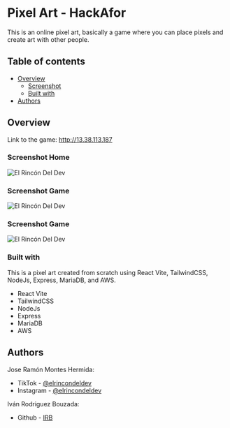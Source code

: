 # Pixel Art - HackAfor

This is an online pixel art, basically a game where you can place pixels and create art with other people.

## Table of contents

- [Overview](#overview)
  - [Screenshot](#screenshot)
  - [Built with](#built-with)
- [Authors](#authors)

## Overview

Link to the game: http://13.38.113.187

### Screenshot Home

<img align="center" src="https://user-images.githubusercontent.com/109598200/223772457-120ecbb0-d51e-4c5f-9a8c-f9fcc5d5aaa7.png" alt="El Rincón Del Dev"/>

### Screenshot Game
<img align="center" src="https://user-images.githubusercontent.com/109598200/223772466-c7ac1fe5-298e-4275-9a8d-b54ccdacfbc1.png" alt="El Rincón Del Dev"/>

### Screenshot Game
<img align="center" src="https://user-images.githubusercontent.com/109598200/223772476-8421489d-fe16-49ca-abef-fe295bb18f15.png" alt="El Rincón Del Dev" />

### Built with

This is a pixel art created from scratch using React Vite, TailwindCSS, NodeJs, Express, MariaDB, and AWS.

- React Vite
- TailwindCSS
- NodeJs
- Express
- MariaDB
- AWS

## Authors

Jose Ramón Montes Hermida:

- TikTok - [@elrincondeldev](https://www.tiktok.com/@elrincondeldev)
- Instagram - [@elrincondeldev](https://www.instagram.com/elrincondeldev/)

Iván Rodriguez Bouzada:

- Github - [IRB](https://github.com/irbbb)
